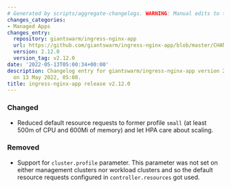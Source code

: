 ```yaml
---
# Generated by scripts/aggregate-changelogs. WARNING: Manual edits to this files will be overwritten.
changes_categories:
- Managed Apps
changes_entry:
  repository: giantswarm/ingress-nginx-app
  url: https://github.com/giantswarm/ingress-nginx-app/blob/master/CHANGELOG.md#2120---2022-05-13
  version: 2.12.0
  version_tag: v2.12.0
date: '2022-05-13T05:00:34+00:00'
description: Changelog entry for giantswarm/ingress-nginx-app version 2.12.0, published
  on 13 May 2022, 05:00.
title: ingress-nginx-app release v2.12.0
---
```


### Changed
- Reduced default resource requests to former profile `small` (at least 500m of CPU and 600Mi of memory) and let HPA care about scaling.
### Removed
- Support for `cluster.profile` parameter. This parameter was not set on either management clusters nor workload clusters and so the default resource requests configured in `controller.resources` got used.

